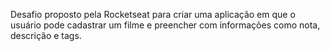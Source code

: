 Desafio proposto pela Rocketseat para criar uma aplicação em que o usuário pode cadastrar um filme e preencher com informações como nota, descrição e tags.
